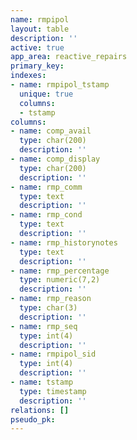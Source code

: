 ```yaml
---
name: rmpipol
layout: table
description: ''
active: true
app_area: reactive_repairs
primary_key: 
indexes:
- name: rmpipol_tstamp
  unique: true
  columns:
  - tstamp
columns:
- name: comp_avail
  type: char(200)
  description: ''
- name: comp_display
  type: char(200)
  description: ''
- name: rmp_comm
  type: text
  description: ''
- name: rmp_cond
  type: text
  description: ''
- name: rmp_historynotes
  type: text
  description: ''
- name: rmp_percentage
  type: numeric(7,2)
  description: ''
- name: rmp_reason
  type: char(3)
  description: ''
- name: rmp_seq
  type: int(4)
  description: ''
- name: rmpipol_sid
  type: int(4)
  description: ''
- name: tstamp
  type: timestamp
  description: ''
relations: []
pseudo_pk: 
---
```


